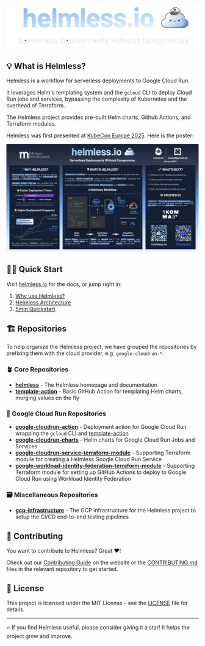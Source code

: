 [![Helmless Title](.github/helmless_title.png)](https://helmless.io)

## 💡 What is Helmless?

Helmless is a workflow for serverless deployments to Google Cloud Run.

It leverages Helm's templating system and the `gcloud` CLI to deploy Cloud Run jobs and services, bypassing the complexity of Kubernetes and the overhead of Terraform.

The Helmless project provides pre-built Helm charts, Github Actions, and Terraform modules.

Helmless was first presented at [KubeCon Europe 2025](https://kccnceu2025.sched.com/event/b4c79f12ddc46cd74bd39a159cd7f08f). Here is the poster:

![Helmless Poster](docs/assets/images/poster.jpg)

## 🏃‍♂️ Quick Start

Visit [helmless.io](https://helmless.io) for the docs, or jump right in:

1. [Why use Helmless?](https://helmless.io/why-helmless)
2. [Helmless Architecture](https://helmless.io/docs/architecture/)
3. [5min Quickstart](https://helmless.io/docs/cloudrun/quickstart)

## 🏗️ Repositories

To help organize the Helmless project, we have grouped the repositories by prefixing them with the cloud provider, e.g. `google-cloudrun-*`.

### 🪴 Core Repositories

- **[helmless](https://github.com/helmless/helmless)** - The Helmless homepage and documentation
- **[template-action](https://github.com/helmless/template-action)** - Basic GitHub Action for templating Helm charts, merging values on the fly

### 🚀 Google Cloud Run Repositories

- **[google-cloudrun-action](https://github.com/helmless/google-cloudrun-action)** - Deployment action for Google Cloud Run wrapping the `gcloud` CLI and [template-action](https://github.com/helmless/template-action)
- **[google-cloudrun-charts](https://github.com/helmless/google-cloudrun-charts)** - Helm charts for Google Cloud Run Jobs and Services
- **[google-cloudrun-service-terraform-module](https://github.com/helmless/google-cloudrun-service-terraform-module)** - Supporting Terraform module for creating a Helmless Google Cloud Run Service
- **[google-workload-identity-federation-terraform-module](https://github.com/helmless/google-workload-identity-federation-terraform-module)** - Supporting Terraform module for setting up GitHub Actions to deploy to Google Cloud Run using Workload Identity Federation

### 🗃️ Miscellaneous Repositories

- **[gcp-infrastructure](https://github.com/helmless/gcp-infrastructure)** - The GCP infrastructure for the Helmless project to setup the CI/CD end-to-end testing pipelines

## 🤝 Contributing

You want to contribute to Helmless? Great ❤️!

Check out our [Contributing Guide](https://helmless.io/contributing) on the website or the [CONTRIBUTING.md](CONTRIBUTING.md) files in the relevant repository to get started.

## 📝 License

This project is licensed under the MIT License - see the [LICENSE](LICENSE) file for details.

---

⭐ If you find Helmless useful, please consider giving it a star! It helps the project grow and improve.
